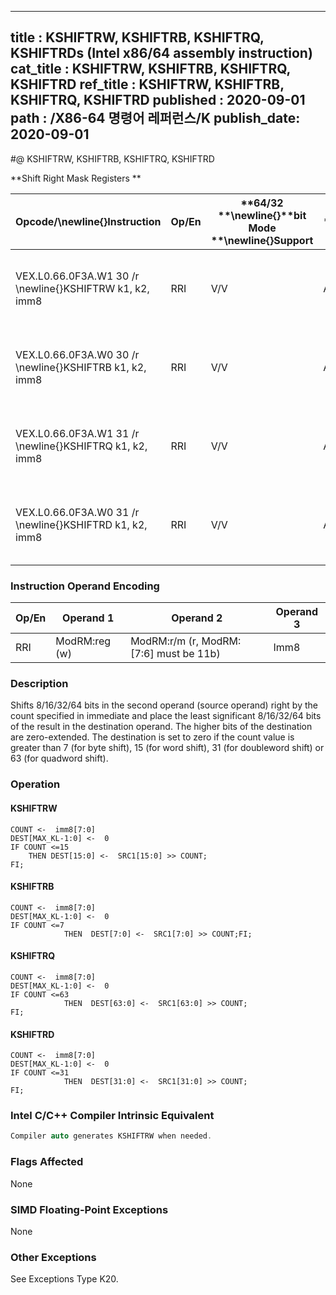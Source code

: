 ----------------------------
title : KSHIFTRW, KSHIFTRB, KSHIFTRQ, KSHIFTRDs (Intel x86/64 assembly instruction)
cat_title : KSHIFTRW, KSHIFTRB, KSHIFTRQ, KSHIFTRD
ref_title : KSHIFTRW, KSHIFTRB, KSHIFTRQ, KSHIFTRD
published : 2020-09-01
path : /X86-64 명령어 레퍼런스/K
publish_date: 2020-09-01
----------------------------
#@ KSHIFTRW, KSHIFTRB, KSHIFTRQ, KSHIFTRD

**Shift Right Mask Registers **

|**Opcode/**\newline{}**Instruction**|**Op/En**|**64/32 **\newline{}**bit Mode **\newline{}**Support**|**CPUID **\newline{}**Feature **\newline{}**Flag**|**Description**|
|------------------------------------|---------|------------------------------------------------------|--------------------------------------------------|---------------|
|VEX.L0.66.0F3A.W1 30 /r \newline{}KSHIFTRW k1, k2, imm8|RRI|V/V|AVX512F|Shift right 16 bits in k2 by immediate and write result in k1.|
|VEX.L0.66.0F3A.W0 30 /r \newline{}KSHIFTRB k1, k2, imm8|RRI|V/V|AVX512DQ|Shift right 8 bits in k2 by immediate and write result in k1.|
|VEX.L0.66.0F3A.W1 31 /r \newline{}KSHIFTRQ k1, k2, imm8|RRI|V/V|AVX512BW|Shift right 64 bits in k2 by immediate and write result in k1.|
|VEX.L0.66.0F3A.W0 31 /r \newline{}KSHIFTRD k1, k2, imm8|RRI|V/V|AVX512BW|Shift right 32 bits in k2 by immediate and write result in k1.|
### Instruction Operand Encoding


|Op/En|Operand 1|Operand 2|Operand 3|
|-----|---------|---------|---------|
|RRI|ModRM:reg (w)|ModRM:r/m (r, ModRM:[7:6] must be 11b)|Imm8|
### Description


Shifts 8/16/32/64 bits in the second operand (source operand) right by the count specified in immediate and place the least significant 8/16/32/64 bits of the result in the destination operand. The higher bits of the destination are zero-extended. The destination is set to zero if the count value is greater than 7 (for byte shift), 15 (for word shift), 31 (for doubleword shift) or 63 (for quadword shift).


### Operation
#### KSHIFTRW
```info-verb
COUNT <-  imm8[7:0]
DEST[MAX_KL-1:0] <-  0
IF COUNT <=15
    THEN DEST[15:0] <-  SRC1[15:0] >> COUNT;
FI;
```
#### KSHIFTRB
```info-verb
COUNT <-  imm8[7:0]
DEST[MAX_KL-1:0] <-  0
IF COUNT <=7
            THEN  DEST[7:0] <-  SRC1[7:0] >> COUNT;FI;
```
#### KSHIFTRQ
```info-verb
COUNT <-  imm8[7:0]
DEST[MAX_KL-1:0] <-  0
IF COUNT <=63
            THEN  DEST[63:0] <-  SRC1[63:0] >> COUNT;
FI;
```
#### KSHIFTRD
```info-verb
COUNT <-  imm8[7:0]
DEST[MAX_KL-1:0] <-  0
IF COUNT <=31
            THEN  DEST[31:0] <-  SRC1[31:0] >> COUNT;
FI;
```

### Intel C/C++ Compiler Intrinsic Equivalent

```cpp
Compiler auto generates KSHIFTRW when needed.
```
### Flags Affected


None

### SIMD Floating-Point Exceptions


None

### Other Exceptions


See Exceptions Type K20.

